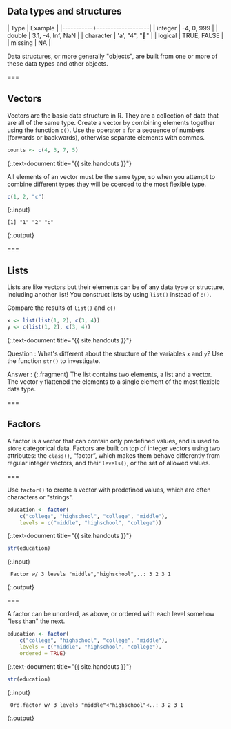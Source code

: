 ---
---

## Data types and structures

| Type      | Example           |
|-----------+-------------------|
| integer   | -4, 0, 999        |
| double    | 3.1, -4, Inf, NaN |
| character | 'a', "4", "👏"     |
| logical   | TRUE, FALSE       |
| missing   | NA                |

Data structures, or more generally "objects", are built from one or more of these data types and other objects.

===

## Vectors

Vectors are the basic data structure in R. They are a collection of data that are all of the same type. Create a vector by combining elements together using the function `c()`. Use the operator `:` for a sequence of numbers (forwards or backwards), otherwise separate elements with commas. 


~~~r
counts <- c(4, 3, 7, 5)
~~~
{:.text-document title="{{ site.handouts }}"}

All elements of an vector must be the same type, so when you attempt to combine different types they will be coerced to the most flexible type. 


~~~r
c(1, 2, "c")
~~~
{:.input}
~~~
[1] "1" "2" "c"
~~~
{:.output}

===

## Lists

Lists are like vectors but their elements can be of any data type or structure, including another list! You construct lists by using `list()` instead of `c()`. 

Compare the results of `list()` and `c()`


~~~r
x <- list(list(1, 2), c(3, 4))
y <- c(list(1, 2), c(3, 4))
~~~
{:.text-document title="{{ site.handouts }}"}

Question
: What's different about the structure of the variables `x` and `y`? Use the function `str()` to investigate.

Answer
: {:.fragment} The list contains two elements, a list and a vector. The vector `y` flattened the elements to a single element of the most flexible data type.

===

## Factors

A factor is a vector that can contain only predefined values, and is used to store categorical data. Factors are built on top of integer vectors using two attributes: the `class()`, “factor”, which makes them behave differently from regular integer vectors, and their `levels()`, or the set of allowed values. 

===

Use `factor()` to create a vector with predefined values, which are often characters or "strings".


~~~r
education <- factor(
    c("college", "highschool", "college", "middle"),
    levels = c("middle", "highschool", "college"))
~~~
{:.text-document title="{{ site.handouts }}"}


~~~r
str(education)
~~~
{:.input}
~~~
 Factor w/ 3 levels "middle","highschool",..: 3 2 3 1
~~~
{:.output}

===

A factor can be unorderd, as above, or ordered with each level somehow "less than" the next.


~~~r
education <- factor(
    c("college", "highschool", "college", "middle"),
    levels = c("middle", "highschool", "college"),
    ordered = TRUE)
~~~
{:.text-document title="{{ site.handouts }}"}


~~~r
str(education)
~~~
{:.input}
~~~
 Ord.factor w/ 3 levels "middle"<"highschool"<..: 3 2 3 1
~~~
{:.output}
